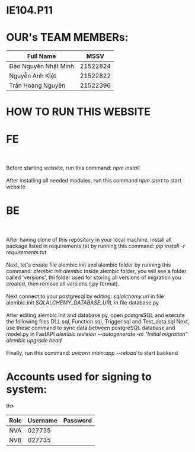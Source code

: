 # IE104.P11
# OUR's TEAM MEMBERs:
<table>
  <thead>
    <th>Full Name</th>
    <th>MSSV</th>
  </thead>
  <tbody>
    <tr>
      <td>Đào Nguyên Nhật Minh</td>
      <td>21522824</td>
    </tr>
    <tr>
      <td>Nguyễn Anh Kiệt</td>
      <td>21522822</td>
    </tr>
    <tr>
      <td>Trần Hoàng Nguyên</td>
      <td>21522396</td>
    </tr>    
  </tbody>
</table>

# HOW TO RUN THIS WEBSITE
<h1>FE</h1>
  <br/>
  <br/>
  Before starting website, run this command: <i>npm install</i>
  <br/>
  <br/>
  After installing all needed modules, run this command <i>npm start</i> to start website
  
<h1>BE</h1>
  <br/>
  <br/>
  After having clone of this repository in your local machine, install all package listed in requirements.txt by running this command: <i>pip install -r requirements.txt</i>
  <br/>
  <br/>
  Next, let's create file alembic.init and alembic folder by running this command: <i>alembic init alembic</i>
  Inside alembic folder, you will see a folder called 'versions', thí folder used for storing all versions of migration you created, then remove all versions (.py format).
  <br/>
  <br/>
  Next connect to your postgresql by editing:
  <i>sqlalchemy.url</i> in file alembic.init
  <i>SQLALCHEMY_DATABASE_URL</i> in file database.py
  <br/>
  <br/>
  After editing alembic.init and database.py, open postgreSQL and execute the following files DLL.sql, Function.sql, Trigger.sql and Test_data.sql
  Next, use these command to sync data between postgreSQL database and model.py in FastAPI
  <i>alembic revision --autogenerate -m "Initial migration"</i>
  <i>alembic upgrade head</i>
  <br/>
  <br/>
  Finally, run this command: <i>uvicorn main:app --reload</i> to start backend

  # Accounts used for signing to system:
<table>
  <thead>
    <th>Role</th>th>
    <th>Username</th>
    <th>Password</th>
  </thead>
  <tbody>
    <tr>
      <td>NVA</td>
      <td>027735</td>
    </tr>
    <tr>
      <td>NVB</td>
      <td>027735</td>
    </tr>  
  </tbody>
</table>
